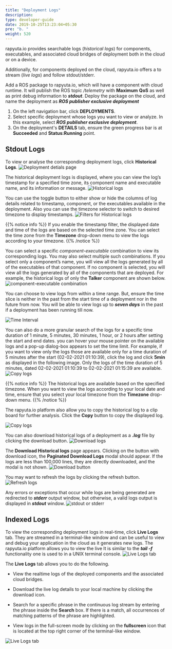 ```yaml
---
title: "Deployment Logs"
description:
type: developer-guide
date: 2019-10-25T13:23:04+05:30
pre: "b. "
weight: 520
---
```

rapyuta.io provides searchable logs (*historical logs*) for
components, executables, and associated cloud bridges of deployment both in the cloud or on a device.

Additionally, for components deployed on the cloud, rapyuta.io offers a
to stream (*live logs*) and follow stdout/stderr.

Add a ROS package to rapyuta.io, which will have a component with
cloud runtime. It will publish the ROS topic _/telemetry_ with **Maximum** **QoS** as well as print debug information to ***stdout***. Deploy the package on the cloud, and name the deployment as
***ROS publisher exclusive deployment***

1. On the left navigation bar, click **DEPLOYMENTS**.
2. Select specific deployment whose logs you want to view or analyze.
   In this example, select ***ROS publisher exclusive deployment***.
3. On the deployment's **DETAILS** tab, ensure the green progress bar is at **Succeeded** and **Status:Running** point.

## Stdout Logs

To view or analyse the corresponding deployment logs, click **Historical Logs**.
![Deployment detials page](/images/core-concepts/logging/deployment-logs/historical-logs/deployment-hist-logs.png?classes=border,shadow&width=50pc)

The historical deployment logs is displayed, where you can view the log’s timestamp for a specified time zone,
its component name and executable name, and its information or message.
![Historical logs](/images/core-concepts/logging/deployment-logs/historical-logs/hist-logs.png?classes=border,shadow&width=50pc)

You can use the toggle button to either show or hide the columns of log details related to timestamp, component, or the executables available in the deployment. Also you can use the timezone selector to switch to desired timezone to display timestamps.
![Filters for Historical logs](/images/core-concepts/logging/deployment-logs/historical-logs/filter-hist-logs.png?classes=border,shadow&width=50pc)

{{% notice info %}}
If you enable the timestamp filter, the displayed date and time of the logs are based on the selected time zone. You can select the time zone from the **Timezone** drop-down menu to view the logs according to your timezone.
{{% /notice %}}

You can select a specific *component-executable* combination to view its corresponding logs.
You may also select multiple such combinations. If you select only a component’s name, you will
view all the logs generated by all of the executables of that component. If no component is selected,
you will view all the logs generated by all of the components that are deployed. For example,
the historical logs of only the **Talker** component are shown below.
![component-executable combination](/images/core-concepts/logging/deployment-logs/historical-logs/cmpnt-exec-combo.png?classes=border,shadow&width=50pc)

You can choose to view logs from within a time range.
But, ensure the time slice is neither in the past from the start time of a deployment nor in the future from now. You will be able to view
logs up to ***seven days*** in the past if a deployment has been running till now.

![Time Interval](/images/core-concepts/logging/deployment-logs/historical-logs/time-range.png?classes=border,shadow&width=50pc)

You can also do a more granular search of the logs for a specific time duration of 1 minute, 5 minutes, 30 minutes, 1 hour, or 2 hours after setting the start and end dates. you can hover your mouse pointer on the available logs and a pop-up dialog-box appears to set the time limit. For example, if you want to view only the logs those are available only for a time duration of 5 minutes after the start (02-02-2021 01:10:39), click the log and click **5min** as displayed in the following image. Only the logs of the time duration of 5 minutes, dated 02-02-2021 01:10:39 to 02-02-2021 01:15:39  are available.
![Copy logs](/images/core-concepts/logging/deployment-logs/historical-logs/duration-selector.png?classes=border,shadow&width=50pc)
 

{{% notice info %}}
The historical logs are available based on the specified timezone. When you want to view the logs according to your local date and time, ensure that you select your local timezone from the **Timezone** drop-down menu.
{{% /notice %}}

The rapyuta.io platform also allow you to copy the historical log to a clip board for further analysis. Click the **Copy** button to copy the displayed log.

![Copy logs](/images/core-concepts/logging/deployment-logs/historical-logs/copy-button.png?classes=border,shadow&width=50pc)

You can also download historical logs of a deployment as a ***.log*** file by clicking the download button.
![Download logs](/images/core-concepts/logging/deployment-logs/historical-logs/download-button.png?classes=border,shadow&width=50pc)

The **Download Historical logs** page appears. Clicking on the button with download icon, the **Paginated Download Logs** modal should appear. If the logs are less than 100,000 lines, they are directly downloaded, and the modal is not shown.
![Download button](/images/core-concepts/logging/deployment-logs/historical-logs/download-lines-button.png?classes=border,shadow&width=30pc)  

You may want to refresh the logs by clicking the refresh button.
![Refresh logs](/images/core-concepts/logging/deployment-logs/historical-logs/refresh-button.png?classes=border,shadow&width=50pc)

Any errors or exceptions that occur while logs are being generated are redirected to ***stderr*** output window, but otherwise,
a valid logs output is displayed in ***stdout*** window.
![stdout or stderr](/images/core-concepts/logging/deployment-logs/historical-logs/stdout-stderr.png?classes=border,shadow&width=50pc)

## Indexed Logs
To view the corresponding deployment logs in real-time, click **Live Logs** tab. They are streamed in a terminal-like window and can be useful to view and debug your application in the cloud as it generates new logs. The rapyuta.io platform allows you to view the live 
It is similar to the ***tail -f*** functionality one is used to in a UNIX terminal console.
![Live Logs tab](/images/core-concepts/logging/deployment-logs/realtime-logs/deployment-live-logs.png?classes=border,shadow&width=50pc)


The **Live Logs** tab allows you to do the following.

* View the realtime logs of the deployed components and the associated cloud bridges.

* Download the live log details  to your local machine by clicking the download icon.

* Search for a specific phrase in the continuous log stream by entering the phrase inside the **Search** box. If there is a match, all occurrences of matching patterns of the phrase are highlighted.

* View logs in the full-screen mode by clicking on the **fullscreen** icon that is located at the top right corner of the terminal-like window.

![Live Logs tab](/images/core-concepts/logging/deployment-logs/live-logs.png?classes=border,shadow&width=50pc)

